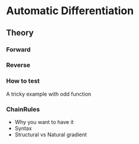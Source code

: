 # Automatic Differentiation

## Theory

### Forward

### Reverse

### How to test
A tricky example with odd function

### ChainRules
- Why you want to have it
- Syntax
- Structural vs Natural gradient